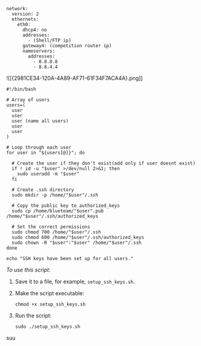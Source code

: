 ```
network:
  version: 2
  ethernets:
    eth0:
      dhcp4: no
      addresses:
        - (Shell/FTP ip)
      gateway4: (competition router ip)
      nameservers:
        addresses:
          - 8.8.8.8
          - 8.8.4.4
```
![[{2981CE34-120A-4A89-AF71-61F34F7ACA4A}.png]]

```
#!/bin/bash

# Array of users
users=(
  user
  user
  user (name all users)
  user
  user
)

# Loop through each user
for user in "${users[@]}"; do

  # Create the user if they don't exist(add only if user doesnt exist)
  if ! id -u "$user" >/dev/null 2>&1; then
    sudo useradd -m "$user"
  fi

  # Create .ssh directory
  sudo mkdir -p /home/"$user"/.ssh

  # Copy the public key to authorized_keys
  sudo cp /home/blueteam/"$user".pub /home/"$user"/.ssh/authorized_keys

  # Set the correct permissions
  sudo chmod 700 /home/"$user"/.ssh
  sudo chmod 600 /home/"$user"/.ssh/authorized_keys
  sudo chown -R "$user":"$user" /home/"$user"/.ssh
done

echo "SSH keys have been set up for all users."
```

*To use this script*:

1. Save it to a file, for example, `setup_ssh_keys.sh`.
2. Make the script executable:
    
    ```
    chmod +x setup_ssh_keys.sh
    ```
    
3. Run the script:
    
    ```
    sudo ./setup_ssh_keys.sh
    ```
suu